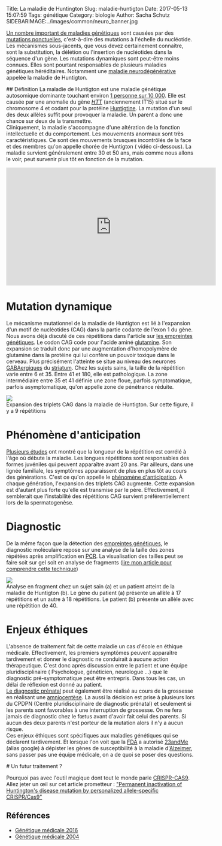 Title: La maladie de Huntington
Slug: maladie-huntigton
Date: 2017-05-13 15:07:59
Tags: génétique
Category: biologie
Author: Sacha Schutz
SIDEBARIMAGE:../images/common/neuro_banner.jpg


[Un nombre important de maladies génétiques](https://fr.wikipedia.org/wiki/Liste_des_maladies_g%C3%A9n%C3%A9tiques_%C3%A0_g%C3%A8ne_non_identifi%C3%A9) sont causées par des [mutations ponctuelles](https://fr.wikipedia.org/wiki/Mutation_ponctuelle), c'est-à-dire des mutations à l'échelle du nucléotide. Les mécanismes sous-jacents, que vous devez certainement connaître, sont la substitution, la délétion ou l'insertion de nucléotides dans la séquence d'un gène.
Les mutations dynamiques sont peut-être moins connues. Elles sont pourtant responsables de plusieurs maladies génétiques héréditaires. Notamment une [maladie neurodégénérative](https://fr.wikipedia.org/wiki/Maladie_neurod%C3%A9g%C3%A9n%C3%A9rative) appelée la maladie de Huntigton.

## Définition 
La maladie de Huntigton est une maladie génétique autosomique dominante touchant environ [1 personne sur 10 000](http://www.orpha.net/consor/cgi-bin/OC_Exp.php?Lng=FR&Expert=399). Elle est causée par une anomalie du gène *[HTT](http://www.genecards.org/cgi-bin/carddisp.pl?gene=HTT)*  (anciennement IT15) situé sur le chromosome 4 et codant pour la protéine [Huntigtine](https://fr.wikipedia.org/wiki/Huntingtine). La mutation d'un seul des deux allèles suffit pour provoquer la maladie. Un parent a donc une chance sur deux de la transmettre.  
Cliniquement, la maladie s'accompagne d'une altération de la fonction intellectuelle et du comportement. Les mouvements anormaux sont très caractéristiques. Ce sont des mouvements brusques incontrôlés de la face et des membres qu'on appelle chorée de Huntigton ( vidéo ci-dessous). 
La maladie survient généralement entre 30 et 50 ans, mais comme nous allons le voir, peut survenir plus tôt en fonction de la mutation.

<iframe width="560" height="315" src="https://www.youtube.com/embed/8lItaU0ftK8" frameborder="0" allowfullscreen></iframe>

# Mutation dynamique 
Le mécanisme mutationnel de la maladie de Huntigton est lié à l'expansion d'un motif de nucléotides (CAG) dans la partie codante de l'exon 1 du  gène. Nous avons déjà discuté de ces répétitions dans l'article sur [les empreintes génétiques]( empreinte_genetique.html). Le codon CAG code pour l'acide aminé [glutamine](https://fr.wikipedia.org/wiki/Glutamine). Son expansion se traduit donc par une augmentation d'homopolymère de glutamine dans la protéine qui lui confère un pouvoir toxique dans le cerveau. Plus précisément l'atteinte se situe au niveau des neurones [GABAergiques](https://fr.wikipedia.org/wiki/R%C3%A9cepteur_GABAA) du [striatum](https://fr.wikipedia.org/wiki/Striatum). 
Chez les sujets sains, la taille de la répétition varie entre 6 et 35. Entre 41 et 180, elle est pathologique. La zone intermédiaire entre 35 et 41 définie une zone floue, parfois symptomatique, parfois asymptomatique, qu'on appelle zone de pénétrance réduite. 

<div class="figure">
    <img src="../images/post21/cag.png" /> 
    <div class="legend">Expansion des triplets CAG dans la maladie de Huntigton. Sur cette figure, il y a 9 répétitions</div>
</div>   


# Phénomène d'anticipation 
[Plusieurs études](https://www.ncbi.nlm.nih.gov/pmc/articles/PMC3048807/) ont montré que la longueur de la répétition est corrélé à l'âge où débute la maladie. Les longues répétitions sont responsables des formes juvéniles qui peuvent apparaître avant 20 ans. Par ailleurs, dans une lignée familiale, les symptômes apparaissent de plus en plus tôt au cours des générations. C'est ce qu'on appelle le [phénomène d'anticipation](https://fr.wikipedia.org/wiki/Anticipation_(g%C3%A9n%C3%A9tique)). À chaque génération, l'expansion des triplets CAG augmente. 
Cette expansion est d'autant plus forte qu'elle est transmise par le père. Effectivement, il semblerait que l'instabilité des répétitions CAG survient préférentiellement lors de la spermatogenèse.

# Diagnostic 
De la même façon que la détection des [empreintes génétiques](empreinte_genetique.html), le diagnostic moléculaire repose sur une analyse de la taille des zones répétées après amplification en [PCR](https://fr.wikipedia.org/wiki/R%C3%A9action_en_cha%C3%AEne_par_polym%C3%A9rase). La visualisation des tailles peut se faire soit sur gel soit en analyse de fragments ([lire mon article pour comprendre cette technique](empreinte_genetique.html))

<div class="figure">
    <img src="../images/post21/patient.jpeg" /> 
    <div class="legend">Analyse en fragment chez un sujet sain (a) et un patient atteint de la maladie de Huntigton (b). Le gène du patient (a) présente un allèle à 17 répétitions et un autre à 18 répétitions. Le patient (b) présente un allèle avec une répétition de 40. 
     </div>
</div>   

# Enjeux éthiques
L'absence de traitement fait de cette maladie un cas d'école en éthique médicale. Effectivement, les premiers symptômes peuvent apparaître tardivement et donner le diagnostic ne conduirait à aucune action thérapeutique. C'est donc après discussion entre le patient et une équipe pluridisciplinaire ( Psychologue, généticien, neurologue ...) que le diagnostic pré-symptomatique peut être entrepris.  Dans tous les cas, un délai de réflexion est donné au patient.    
[Le diagnostic prénatal](https://fr.wikipedia.org/wiki/Diagnostic_pr%C3%A9natal) peut également être réalisé au cours de la grossesse en réalisant une [amniocentèse](https://fr.wikipedia.org/wiki/Amniocent%C3%A8se). La aussi la décision est prise à plusieurs lors du CPDPN (Centre pluridisciplinaire de diagnostic prénatal) et seulement si les parents sont favorables à une interruption de grossesse. On ne fera jamais de diagnostic chez le fœtus avant d'avoir fait celui des parents. Si aucun des deux parents n'est porteur de la mutation alors il n'y a aucun risque.   
Ces enjeux éthiques sont spécifiques aux maladies génétiques qui se déclarent tardivement. Et lorsque l'on voit que la [FDA](https://fr.wikipedia.org/wiki/Food_and_Drug_Administration) a autorisé [23andMe](https://www.23andme.com/en-int/) (alias google) à dépister les gènes de susceptibilité à la maladie d'[Alzeimer](https://fr.wikipedia.org/wiki/Maladie_d%27Alzheimer), sans passer pas une équipe médicale, on a de quoi se poser des questions.  

# Un futur traitement ? 

Pourquoi pas avec l'outil magique dont tout le monde parle [CRISPR-CAS9](https://fr.wikipedia.org/wiki/Cas9). Allez jeter un œil sur cet article prometteur : ["Permanent inactivation of Huntington's disease mutation by personalized allele-specific CRISPR/Cas9"](https://academic.oup.com/hmg/article-abstract/25/20/4566/2525895/Permanent-inactivation-of-Huntington-s-disease?redirectedFrom=fulltext)


## Références
* [Génétique médicale 2016](https://www.elsevier-masson.fr/genetique-medicale-9782294745218.html)
* [Génétique médicale 2004](http://www.unitheque.com/Livre/elsevier_-_masson/Genetique_medicale-3681.html)

